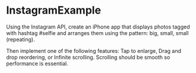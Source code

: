 # InstagramExample

Using the Instagram API, create an iPhone app that displays photos tagged with hashtag #selfie and arranges them using the 
pattern: big, small, small (repeating). 

Then implement one of the following features: Tap to enlarge, Drag and drop reordering, or Infinite scrolling.
Scrolling should be smooth so performance is essential. 
